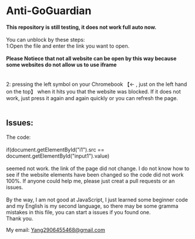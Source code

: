 # Anti-GoGuardian
**This repository is still testing, it does not work full auto now.**
<br><br>
You can unblock by these steps:
<br>
1:Open the file and enter the link you want to open.
<br><br>
**Please Notiece that not all website can be open by this way because some websites do not allow us to use iframe**
<br><br><br>
2: pressing the left symbol on your Chromebook 【← , just on the left hand on the top】 when it hits you that the website was blocked.
If it does not work, just press it again and again quickly or you can refresh the page.
<br><br>
 ## Issues:
The code:
<br><br>
if(document.getElementById("i1").src == document.getElementById("input1").value)
<br><br>
seemed not work. the link of the page did not change. I do not know how to see if the website elements have been changed so the code did not work 100%.
If anyone could help me, please just creat a pull requests or an issues. 
<br><br>
By the way, I am not good at JavaScript, I just learned some beginner code and my English is my second language, so there may be some gramma mistakes in this file, you can start a issues if you found one.
<br>
Thank you.

My email:
Yang2906455468@gmail.com
